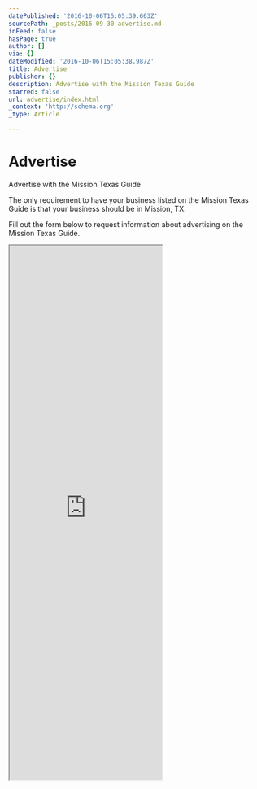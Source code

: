 ```yaml
---
datePublished: '2016-10-06T15:05:39.663Z'
sourcePath: _posts/2016-09-30-advertise.md
inFeed: false
hasPage: true
author: []
via: {}
dateModified: '2016-10-06T15:05:38.987Z'
title: Advertise
publisher: {}
description: Advertise with the Mission Texas Guide
starred: false
url: advertise/index.html
_context: 'http://schema.org'
_type: Article

---
```

# Advertise

Advertise with the Mission Texas Guide

The only requirement to have your business listed on the Mission Texas Guide is that your business should be in Mission, TX.

Fill out the form below to request information about advertising on the Mission Texas Guide.

<iframe src="https://the-grid.github.io/ed-userhtml/?g=eJwlzkkOwiAUANCrkH-AMnSwNaUmGg9g4gUY_hcWBAIkXl-j67d5e6RqErJ39D1oOAkBLGB8ha5BCjUD-7nN1WPV8NVWnYbQe2lnzk0pQ0um9hYQ--By4pZTrulyf1xvT61GWudxkx7dMjlH2-oFOYV-mSRZK-DY-X9wfAAWiSwk" height="1050" style=""></iframe>